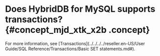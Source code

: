 # Does HybridDB for MySQL supports transactions? {#concept_mjd_xtk_x2b .concept}

For more information, see [Transactions](../../../../reseller.en-US/User Guide/SQL Reference/Transactions/Basic SET statements.md#).

